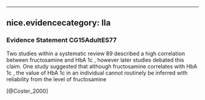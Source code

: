 
---
nice.evidencecategory: IIa
---

### Evidence Statement CG15AdultES77
Two studies within a systematic review 89 described a high correlation between fructosamine and HbA 1c , however later studies debated this claim. One study suggested that although fructosamine correlates with HbA 1c , the value of HbA 1c in an individual cannot routinely be inferred with reliability from the level of fructosamine

[@Coster_2000]

